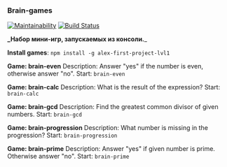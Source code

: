 ### Brain-games
[![Maintainability](https://api.codeclimate.com/v1/badges/2fa585c8e1302b831821/maintainability)](https://codeclimate.com/github/AlexeyRyabchikov/frontend-project-lvl1/maintainability)
[![Build Status](https://travis-ci.org/AlexeyRyabchikov/frontend-project-lvl1.svg?branch=master)](https://travis-ci.org/AlexeyRyabchikov/frontend-project-lvl1)

 **_Набор мини-игр, запускаемых из консоли.**_

 **Install games**:
 `npm install -g alex-first-project-lvl1`

**Game: brain-even**
Description: Answer "yes" if the number is even, otherwise answer "no".
Start: `brain-even`

**Game: brain-calc**
Description: What is the result of the expression?
Start: `brain-calc`

**Game: brain-gcd**
Description: Find the greatest common divisor of given numbers.
Start: `brain-gcd`

**Game: brain-progression**
Description: What number is missing in the progression?
Start: `brain-progression`

**Game: brain-prime**
Description: Answer "yes" if given number is prime. Otherwise answer "no".
Start: `brain-prime`


